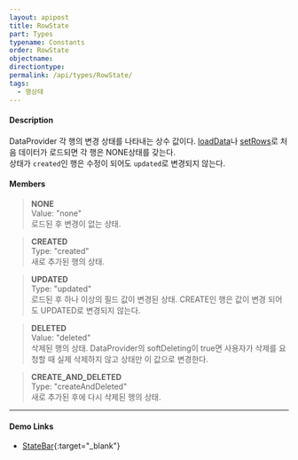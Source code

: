 ```yaml
---
layout: apipost
title: RowState
part: Types
typename: Constants
order: RowState
objectname: 
directiontype: 
permalink: /api/types/RowState/
tags:
  - 행상태
---
```



#### Description

 DataProvider 각 행의 변경 상태를 나타내는 상수 값이다.
[loadData](/api/DataProvider/loadData/)나 [setRows](/api/LocalDataProvider/setRows/)로 처음 데이터가 로드되면 각 행은 NONE상태를 갖는다.    
상태가 `created`인 행은 수정이 되어도 `updated`로 변경되지 않는다.    

#### Members

> **NONE**    
> Value: "none"    
> 로드된 후 변경이 없는 상태.    

> **CREATED**    
> Type: "created"    
> 새로 추가된 행의 상태.    

> **UPDATED**    
> Type: "updated"    
> 로드된 후 하나 이상의 필드 값이 변경된 상태. CREATE인 행은 값이 변경 되어도 UPDATED로 변경되지 않는다.    

> **DELETED**    
> Value: "deleted"    
> 삭제된 행의 상태. DataProvider의 softDeleting이 true면 사용자가 삭제를 요청할 때 실제 삭제하지 않고 상태만 이 값으로 변경한다.    

> **CREATE_AND_DELETED**    
> Type: "createAndDeleted"    
> 새로 추가된 후에 다시 삭제된 행의 상태.    

---

#### Demo Links

* [StateBar](http://demo.realgrid.com/Demo/StateBar){:target="_blank"}